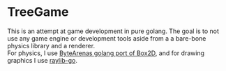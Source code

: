 # TreeGame

This is an attempt at game development in pure golang. The goal is to not use any game engine or development tools aside from a a bare-bone physics library and a renderer.  
For physics, I use [ByteArenas golang port of Box2D](https://github.com/ByteArena/box2d), and for drawing graphics I use [raylib-go](https://github.com/gen2brain/raylib-go). 
